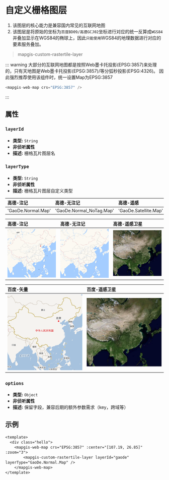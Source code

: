 # 自定义栅格图层

1. 该图层的核心能力是兼容国内常见的互联网地图
2. 该图层是将原始的坐标为`百度BD09/高德GCJ02`坐标进行对应的统一反算成`WGS84`并叠加显示在WGS84的椭球上，因此`只能使用`WGS84的地理数据进行对应的要素服务叠加。

> mapgis-custom-rastertile-layer

::: warning
大部分的互联网地图都是按照Web墨卡托投影(EPSG:3857)来处理的，只有天地图是Web墨卡托投影(EPSG:3857)/等分弧秒投影(EPSG:4326)。
因此强烈推荐使用该组件时，统一设置Map为EPSG:3857
``` js
<mapgis-web-map crs="EPSG:3857" />
```
:::

## 属性

### `layerId`

- **类型:** `String`
- **非侦听属性**
- **描述:** 栅格瓦片图层名
  
### `layerType`

- **类型:** `String`
- **非侦听属性**
- **描述:** 栅格瓦片图层自定义类型

|高德-注记|高德-无注记|高德-遥感|百度-矢量|百度-遥感|
|:---|:---|:---|:---|:---|
|'GaoDe.Normal.Map'|'GaoDe.Normal_NoTag.Map'|'GaoDe.Satellite.Map'|'Baidu.Normal.Map'|'Baidu.Satellite.Map'|

|高德-注记|高德-无注记|高德-遥感卫星|
|:---|:---|:---|
|![gaode](./image/gaode.png)|![gaode](./image/gaode-nolabel.png)|![gaode](./image/gaode-img.png)|


|百度-矢量|百度-遥感卫星|
|:---|:---|
|![gaode](./image/baidu-vector.png)|![gaode](./image/baidu-img.png)|

  
### `options`

- **类型:** `Object`
- **非侦听属性**
- **描述:** 保留字段，兼容后期的额外参数需求（key，跨域等）


## 示例

``` vue
<template>
  <div class="hello">
    <mapgis-web-map crs="EPSG:3857" :center="[107.19, 26.85]" :zoom="3">
        <mapgis-custom-rastertile-layer layerId="gaode" layerType="GaoDe.Normal.Map" />
    </mapgis-web-map>
</template>
```